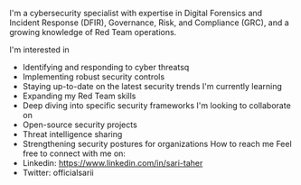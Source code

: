 I'm a cybersecurity specialist with expertise in Digital Forensics and Incident Response (DFIR), Governance, Risk, and Compliance (GRC), and a growing knowledge of Red Team operations.

I'm interested in
- Identifying and responding to cyber threatsq
- Implementing robust security controls
- Staying up-to-date on the latest security trends
I'm currently learning
- Expanding my Red Team skills
- Deep diving into specific security frameworks
I'm looking to collaborate on
- Open-source security projects
- Threat intelligence sharing
- Strengthening security postures for organizations
How to reach me
Feel free to connect with me on:
- Linkedin: https://www.linkedin.com/in/sari-taher
- Twitter: officialsarii
